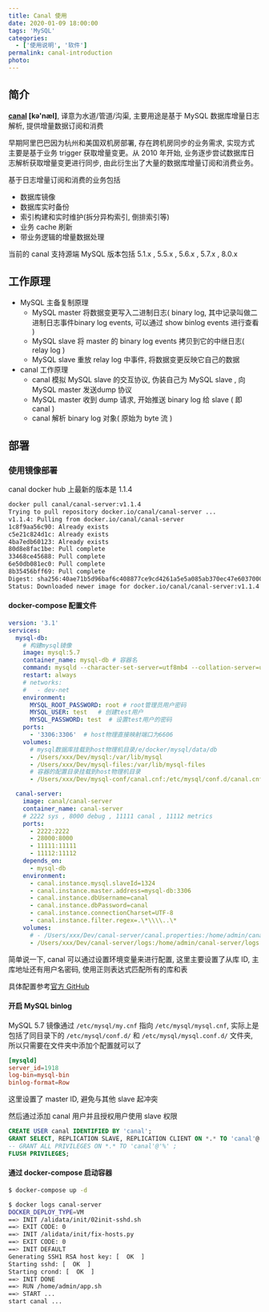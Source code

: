 ```yaml
---
title: Canal 使用
date: 2020-01-09 18:00:00
tags: 'MySQL'
categories:
  - ['使用说明', '软件']
permalink: canal-introduction
photo:
---
```


## 简介

**[canal](https://github.com/alibaba/canal) [kə'næl]**, 译意为水道/管道/沟渠, 主要用途是基于 MySQL 数据库增量日志解析, 提供增量数据订阅和消费

早期阿里巴巴因为杭州和美国双机房部署, 存在跨机房同步的业务需求, 实现方式主要是基于业务 trigger 获取增量变更。从 2010 年开始, 业务逐步尝试数据库日志解析获取增量变更进行同步, 由此衍生出了大量的数据库增量订阅和消费业务。

基于日志增量订阅和消费的业务包括

- 数据库镜像
- 数据库实时备份
- 索引构建和实时维护(拆分异构索引, 倒排索引等)
- 业务 cache 刷新
- 带业务逻辑的增量数据处理

当前的 canal 支持源端 MySQL 版本包括 5.1.x , 5.5.x , 5.6.x , 5.7.x , 8.0.x

<!-- more -->

## 工作原理

- MySQL 主备复制原理
  - MySQL master 将数据变更写入二进制日志( binary log, 其中记录叫做二进制日志事件binary log events, 可以通过 show binlog events 进行查看 )
  - MySQL slave 将 master 的 binary log events 拷贝到它的中继日志( relay log )
  - MySQL slave 重放 relay log 中事件, 将数据变更反映它自己的数据
- canal 工作原理
  - canal 模拟 MySQL slave 的交互协议, 伪装自己为 MySQL slave , 向 MySQL master 发送dump 协议
  - MySQL master 收到 dump 请求, 开始推送 binary log 给 slave ( 即 canal )
  - canal 解析 binary log 对象( 原始为 byte 流 )

## 部署

### 使用镜像部署

canal docker hub 上最新的版本是 1.1.4

```sh
docker pull canal/canal-server:v1.1.4
Trying to pull repository docker.io/canal/canal-server ...
v1.1.4: Pulling from docker.io/canal/canal-server
1c8f9aa56c90: Already exists
c5e21c824d1c: Already exists
4ba7edb60123: Already exists
80d8e8fac1be: Pull complete
33468ce45688: Pull complete
6e50db081ec0: Pull complete
8b35456bff69: Pull complete
Digest: sha256:40ae71b5d96baf6c408877ce9cd4261a5e5a085ab370ec47e6037000579c58c4
Status: Downloaded newer image for docker.io/canal/canal-server:v1.1.4
```

#### docker-compose 配置文件

```yml
version: '3.1'
services:
  mysql-db:
    # 构建mysql镜像
    image: mysql:5.7
    container_name: mysql-db # 容器名
    command: mysqld --character-set-server=utf8mb4 --collation-server=utf8mb4_unicode_ci --lower_case_table_names=1 # 设置utf8字符集
    restart: always
    # networks:
    #   - dev-net
    environment:
      MYSQL_ROOT_PASSWORD: root # root管理员用户密码
      MYSQL_USER: test   # 创建test用户
      MYSQL_PASSWORD: test  # 设置test用户的密码
    ports:
      - '3306:3306'  # host物理直接映射端口为6606
    volumes:
      # mysql数据库挂载到host物理机目录/e/docker/mysql/data/db
      - /Users/xxx/Dev/mysql:/var/lib/mysql
      - /Users/xxx/Dev/mysql-files:/var/lib/mysql-files
      # 容器的配置目录挂载到host物理机目录
      - /Users/xxx/Dev/mysql-conf/canal.cnf:/etc/mysql/conf.d/canal.cnf

  canal-server:
    image: canal/canal-server
    container_name: canal-server
    # 2222 sys , 8000 debug , 11111 canal , 11112 metrics
    ports:
      - 2222:2222
      - 28000:8000
      - 11111:11111
      - 11112:11112
    depends_on:
      - mysql-db
    environment:
      - canal.instance.mysql.slaveId=1324
      - canal.instance.master.address=mysql-db:3306
      - canal.instance.dbUsername=canal
      - canal.instance.dbPassword=canal
      - canal.instance.connectionCharset=UTF-8
      - canal.instance.filter.regex=.\*\\\\..\*
    volumes:
      # - /Users/xxx/Dev/canal-server/canal.properties:/home/admin/canal-server/conf/canal.properties
      - /Users/xxx/Dev/canal-server/logs:/home/admin/canal-server/logs
```

简单说一下, canal 可以通过设置环境变量来进行配置, 这里主要设置了从库 ID, 主库地址还有用户名密码, 使用正则表达式匹配所有的库和表

具体配置参考[官方 GitHub](https://github.com/alibaba/canal/wiki/AdminGuide)

#### 开启 MySQL binlog

MySQL 5.7 镜像通过 `/etc/mysql/my.cnf` 指向 `/etc/mysql/mysql.cnf`, 实际上是包括了同目录下的 `/etc/mysql/conf.d/` 和 `/etc/mysql/mysql.conf.d/` 文件夹, 所以只需要在文件夹中添加个配置就可以了

```cnf
[mysqld]
server_id=1918
log-bin=mysql-bin
binlog-format=Row
```

这里设置了 master ID, 避免与其他 slave 起冲突

然后通过添加 canal 用户并且授权用户使用 slave 权限

```sql
CREATE USER canal IDENTIFIED BY 'canal';
GRANT SELECT, REPLICATION SLAVE, REPLICATION CLIENT ON *.* TO 'canal'@'%';
-- GRANT ALL PRIVILEGES ON *.* TO 'canal'@'%' ;
FLUSH PRIVILEGES;
```

#### 通过 docker-compose 启动容器

```sh
$ docker-compose up -d

$ docker logs canal-server
DOCKER_DEPLOY_TYPE=VM
==> INIT /alidata/init/02init-sshd.sh
==> EXIT CODE: 0
==> INIT /alidata/init/fix-hosts.py
==> EXIT CODE: 0
==> INIT DEFAULT
Generating SSH1 RSA host key: [  OK  ]
Starting sshd: [  OK  ]
Starting crond: [  OK  ]
==> INIT DONE
==> RUN /home/admin/app.sh
==> START ...
start canal ...
```
